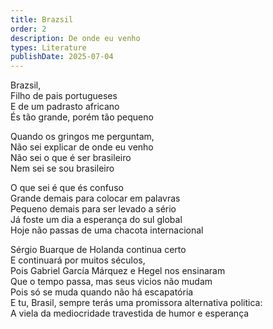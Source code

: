 ```yaml
---
title: Brazsil
order: 2
description: De onde eu venho
types: Literature
publishDate: 2025-07-04
---
```


Brazsil,  
Filho de pais portugueses  
E de um padrasto africano  
És tão grande, porém tão pequeno

Quando os gringos me perguntam,  
Não sei explicar de onde eu venho  
Não sei o que é ser brasileiro  
Nem sei se sou brasileiro  

O que sei é que és confuso  
Grande demais para colocar em palavras  
Pequeno demais para ser levado a sério  
Já foste um dia a esperança do sul global  
Hoje não passas de uma chacota internacional  

Sérgio Buarque de Holanda continua certo  
E continuará por muitos séculos,  
Pois Gabriel García Márquez e Hegel nos ensinaram  
Que o tempo passa, mas seus vicios não mudam  
Pois só se muda quando não há escapatória  
E tu, Brasil, sempre terás uma promissora alternativa politica:  
A viela da mediocridade travestida de humor e esperança